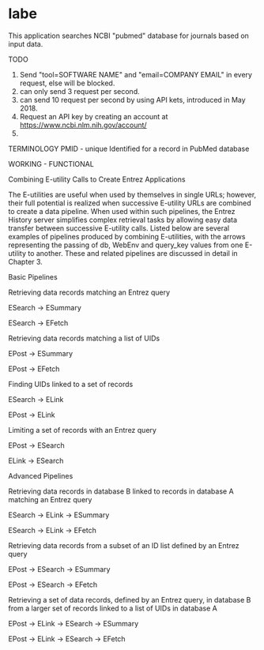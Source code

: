 # labe

This application searches NCBI "pubmed" database for journals based on input data.

TODO
1. Send "tool=SOFTWARE NAME" and "email=COMPANY EMAIL" in every request, else will be blocked.
2. can only send 3 request per second.
3. can send 10 request per second by using API kets, introduced in May 2018.
4. Request an API key by creating an account at https://www.ncbi.nlm.nih.gov/account/
5. 


TERMINOLOGY
PMID - unique Identified for a record in PubMed database

WORKING - FUNCTIONAL

Combining E-utility Calls to Create Entrez Applications

The E-utilities are useful when used by themselves in single URLs; however, their full potential is realized when successive E-utility URLs are combined to create a data pipeline. When used within such pipelines, the Entrez History server simplifies complex retrieval tasks by allowing easy data transfer between successive E-utility calls. Listed below are several examples of pipelines produced by combining E-utilities, with the arrows representing the passing of db, WebEnv and query_key values from one E-utility to another. These and related pipelines are discussed in detail in Chapter 3.


Basic Pipelines


Retrieving data records matching an Entrez query

ESearch → ESummary

ESearch → EFetch


Retrieving data records matching a list of UIDs

EPost → ESummary

EPost → EFetch


Finding UIDs linked to a set of records

ESearch → ELink

EPost → ELink


Limiting a set of records with an Entrez query

EPost → ESearch

ELink → ESearch


Advanced Pipelines


Retrieving data records in database B linked to records in database A matching an Entrez query

ESearch → ELink → ESummary

ESearch → ELink → EFetch


Retrieving data records from a subset of an ID list defined by an Entrez query

EPost → ESearch → ESummary

EPost → ESearch → EFetch


Retrieving a set of data records, defined by an Entrez query, in database B from a larger set of records linked to a list of UIDs in database A

EPost → ELink → ESearch → ESummary

EPost → ELink → ESearch → EFetch
